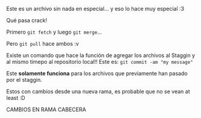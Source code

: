 Este es un archivo sin nada en especial...
y eso
lo hace muy especial :3


Qué pasa crack! 

Primero `git fetch` y luego `git merge`...

Pero `git pull` hace ambos :v

Existe un comando que hace la función de agregar los archivos al Staggin y al mismo timepo al repositorio local!!
Este es: `git commit -am "my message"`

Este **solamente funciona** para los archivos que previamente han pasado por el staggin.

Estos con cambios desde una nueva rama, es probable que no se vean at least :D

CAMBIOS EN RAMA CABECERA
